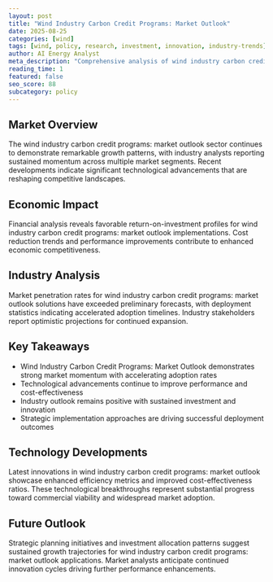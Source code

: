 ```yaml
---
layout: post
title: "Wind Industry Carbon Credit Programs: Market Outlook"
date: 2025-08-25
categories: [wind]
tags: [wind, policy, research, investment, innovation, industry-trends]
author: AI Energy Analyst
meta_description: "Comprehensive analysis of wind industry carbon credit programs: market outlook covering market trends, technology developments, and industry outlook. Discover key insights and future projections."
reading_time: 1
featured: false
seo_score: 88
subcategory: policy
---
```


## Market Overview

The wind industry carbon credit programs: market outlook sector continues to demonstrate remarkable growth patterns, with industry analysts reporting sustained momentum across multiple market segments. Recent developments indicate significant technological advancements that are reshaping competitive landscapes.

## Economic Impact

Financial analysis reveals favorable return-on-investment profiles for wind industry carbon credit programs: market outlook implementations. Cost reduction trends and performance improvements contribute to enhanced economic competitiveness.

## Industry Analysis

Market penetration rates for wind industry carbon credit programs: market outlook solutions have exceeded preliminary forecasts, with deployment statistics indicating accelerated adoption timelines. Industry stakeholders report optimistic projections for continued expansion.

## Key Takeaways

- Wind Industry Carbon Credit Programs: Market Outlook demonstrates strong market momentum with accelerating adoption rates
- Technological advancements continue to improve performance and cost-effectiveness
- Industry outlook remains positive with sustained investment and innovation
- Strategic implementation approaches are driving successful deployment outcomes

## Technology Developments

Latest innovations in wind industry carbon credit programs: market outlook showcase enhanced efficiency metrics and improved cost-effectiveness ratios. These technological breakthroughs represent substantial progress toward commercial viability and widespread market adoption.

## Future Outlook

Strategic planning initiatives and investment allocation patterns suggest sustained growth trajectories for wind industry carbon credit programs: market outlook applications. Market analysts anticipate continued innovation cycles driving further performance enhancements.

